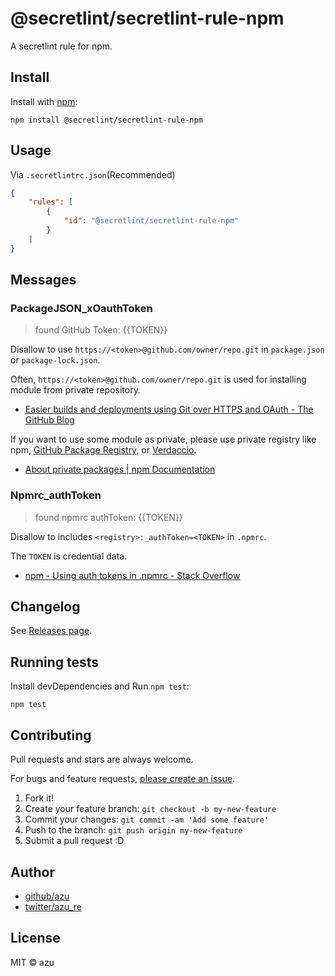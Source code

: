 # @secretlint/secretlint-rule-npm

A secretlint rule for npm.

## Install

Install with [npm](https://www.npmjs.com/):

    npm install @secretlint/secretlint-rule-npm

## Usage

Via `.secretlintrc.json`(Recommended)

```json
{
    "rules": [
        {
            "id": "@secretlint/secretlint-rule-npm"
        }
    ]
}
```

## Messages

### PackageJSON_xOauthToken
> found GitHub Token: {{TOKEN}}

Disallow to use `https://<token>@github.com/owner/repo.git` in `package.json` or `package-lock.json`.

Often, `https://<token>@github.com/owner/repo.git` is used for installing module from private repository.

- [Easier builds and deployments using Git over HTTPS and OAuth - The GitHub Blog](https://github.blog/2012-09-21-easier-builds-and-deployments-using-git-over-https-and-oauth/)

If you want to use some module as private, please use private registry like npm, [GitHub Package Registry](https://help.github.com/packages/publishing-and-managing-packages/about-github-packages), or [Verdaccio](https://verdaccio.org/).

- [About private packages | npm Documentation](https://docs.npmjs.com/about-private-packages)

### Npmrc_authToken
> found npmrc authToken: {{TOKEN}}

Disallow to includes `<registry>:_authToken=<TOKEN>` in `.npmrc`.

The `TOKEN` is credential data.

- [npm - Using auth tokens in .npmrc - Stack Overflow](https://stackoverflow.com/questions/53099434/using-auth-tokens-in-npmrc)

## Changelog

See [Releases page](https://github.com/secretlint/secretlint/releases).

## Running tests

Install devDependencies and Run `npm test`:

    npm test

## Contributing

Pull requests and stars are always welcome.

For bugs and feature requests, [please create an issue](https://github.com/secretlint/secretlint/issues).

1. Fork it!
2. Create your feature branch: `git checkout -b my-new-feature`
3. Commit your changes: `git commit -am 'Add some feature'`
4. Push to the branch: `git push origin my-new-feature`
5. Submit a pull request :D

## Author

- [github/azu](https://github.com/azu)
- [twitter/azu_re](https://twitter.com/azu_re)

## License

MIT © azu
